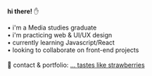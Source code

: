 **hi there!** :raised_hand:

 • i'm a Media studies graduate <br>
 • i'm practicing web & UI/UX design <br>
 • currently learning Javascript/React <br>
 • looking to collaborate on front-end projects<br><br>
 :strawberry: contact & portfolio: [... tastes like strawberries](http://tasteslikestrawberries.github.io)
